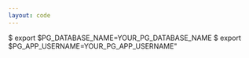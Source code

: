 ```yaml
---
layout: code
---
```


$ export $PG_DATABASE_NAME=YOUR_PG_DATABASE_NAME
$ export $PG_APP_USERNAME=YOUR_PG_APP_USERNAME"

